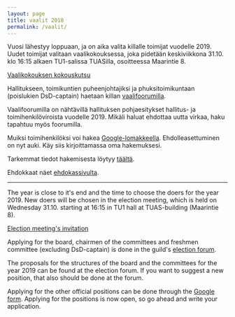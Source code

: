 ```yaml
---
layout: page
title: vaalit 2018  
permalink: /vaalit/
---
```

Vuosi lähestyy loppuaan, ja on aika valita killalle toimijat vuodelle 2019. Uudet toimijat valitaan vaalikokouksessa, joka pidetään keskiviikkona 31.10. klo 16:15 alkaen TU1-salissa TUASilla, osoitteessa Maarintie 8.

[Vaalikokouksen kokouskutsu](http://as.fi/kilta/kokouskutsu.html)

Hallitukseen, toimikuntien puheenjohtajiksi ja phuksitoimikuntaan (poislukien DsD-captain) haetaan killan [vaalifoorumilla](https://as.ayy.fi/foorumi/viewforum.php?f=12).

Vaalifoorumilla on nähtävillä hallituksen pohjaesitykset hallitus- ja toimihenkilöviroista vuodelle 2019. Mikäli haluat ehdottaa uutta virkaa, haku tapahtuu myös foorumilla.

Muiksi toimihenkilöksi voi hakea [Google-lomakkeella](https://bit-ly.com/toimari-ilmo). Ehdolleasettuminen on nyt auki. Käy siis kirjoittamassa oma hakemuksesi. 

Tarkemmat tiedot hakemisesta löytyy [täältä](https://as.fi/uutiset/2018/10/14/vaalit.html).

Ehdokkaat näet [ehdokassivulta](https://as.fi/kilta/vaalit.html).

---

The year is close to it's end and the time to choose the doers for the year 2019. New doers will be chosen in the election meeting, which is held on Wednesday 31.10. starting at 16:15 in TU1 hall at TUAS-building (Maarintie 8).

[Election meeting's invitation](http://as.fi/english/meeting-invitation.md)

Applying for the board, chairmen of the committees and freshmen committee (excluding DsD-captain) is done in the guild's [election forum](https://as.ayy.fi/foorumi/viewforum.php?f=12).

The proposals for the structures of the board and the committees for the year 2019 can be found at the election forum. If you want to suggest a new position, that also should be done at the forum.

Applying for the other official positions can be done through the [Google form](https://bit-ly.com/toimari-ilmo). Applying for the positions is now open, so go ahead and write your application.

Further information about applying can be found [here](https://as.fi/uutiset/2018/10/14/elections.html).

The canditates can be found on the [candidates-page](https://as.fi/english/election.html).